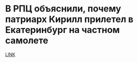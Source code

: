 # В РПЦ объяснили, почему патриарх Кирилл прилетел в Екатеринбург на частном самолете



[LINK](https://varlamov.ru/3009563.html)